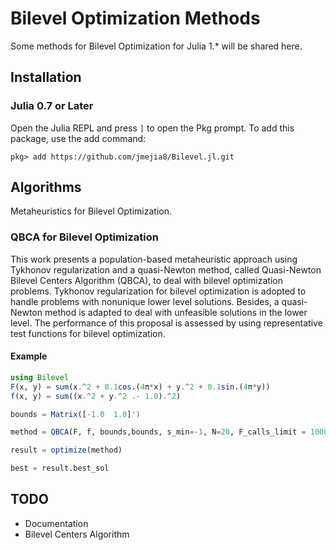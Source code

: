 # Bilevel Optimization Methods

Some methods for Bilevel Optimization for Julia 1.* will be shared here.

## Installation

### Julia 0.7 or Later

Open the Julia REPL and press `]` to open the Pkg prompt. To add this package, use the add command:
```
pkg> add https://github.com/jmejia8/Bilevel.jl.git
```

## Algorithms

Metaheuristics for Bilevel Optimization.

### QBCA for Bilevel Optimization
This work presents a population-based metaheuristic approach using Tykhonov regularization and a quasi-Newton method, called Quasi-Newton Bilevel Centers Algorithm (QBCA), to deal with bilevel optimization problems. Tykhonov regularization for bilevel optimization is adopted to handle problems with nonunique lower level solutions. Besides, a quasi-Newton method is adapted to deal with unfeasible solutions in the lower level. The performance of this proposal is assessed by using representative test functions for bilevel optimization.

#### Example

```julia
using Bilevel
F(x, y) = sum(x.^2 + 0.1cos.(4π*x) + y.^2 + 0.1sin.(4π*y))
f(x, y) = sum((x.^2 + y.^2 .- 1.0).^2)

bounds = Matrix([-1.0  1.0]')

method = QBCA(F, f, bounds,bounds, s_min=-1, N=20, F_calls_limit = 10000)

result = optimize(method)

best = result.best_sol
```

## TODO
* Documentation
* Bilevel Centers Algorithm 
